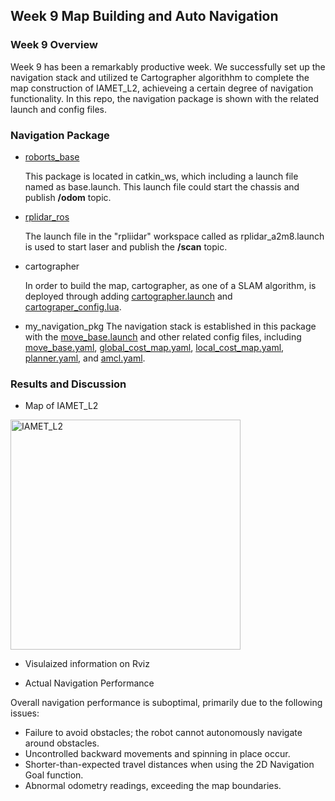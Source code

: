 ## Week 9 Map Building and Auto Navigation
### Week 9 Overview
Week 9 has been a remarkably productive week. We successfully set up the navigation stack and utilized te Cartographer algorithhm to complete the map construction of IAMET_L2, achieveing a certain degree of navigation functionality.
In this repo, the navigation package is shown with the related launch and config files.
### Navigation Package
- [roborts_base](https://github.com/FURP-2023-2024/Zhonghe-GAO-Weekly-Report/blob/main/base.launch)
  
   This package is located in catkin_ws, which including a launch file named as base.launch. This launch file could start the chassis and publish **/odom** topic.
- [rplidar_ros](https://github.com/FURP-2023-2024/Zhonghe-GAO-Weekly-Report/blob/main/rplidar_a2m8.launch)

  The launch file in the "rpliidar" workspace called as rplidar_a2m8.launch is used to start laser and publish the **/scan** topic.
- cartographer

  In order to build the map, cartographer, as one of a SLAM algorithm, is deployed through adding [cartographer.launch](https://github.com/FURP-2023-2024/Zhonghe-GAO-Weekly-Report/blob/main/cartographer.launch)  and [cartograper_config.lua](https://github.com/FURP-2023-2024/Zhonghe-GAO-Weekly-Report/blob/main/cartographer_config.lua). 
- my_navigation_pkg
  The navigation stack is established in this package with the  [move_base.launch](https://github.com/FURP-2023-2024/Zhonghe-GAO-Weekly-Report/blob/main/move_base.launch) and other related config files, including [move_base.yaml](https://github.com/FURP-2023-2024/Zhonghe-GAO-Weekly-Report/blob/main/move_base.yaml), [global_cost_map.yaml](https://github.com/FURP-2023-2024/Zhonghe-GAO-Weekly-Report/blob/main/global_costmap.yaml), [local_cost_map.yaml](https://github.com/FURP-2023-2024/Zhonghe-GAO-Weekly-Report/blob/main/local_costmap.yaml), [planner.yaml](https://github.com/FURP-2023-2024/Zhonghe-GAO-Weekly-Report/blob/main/planner.yaml), and [amcl.yaml](https://github.com/FURP-2023-2024/Zhonghe-GAO-Weekly-Report/blob/main/planner.yaml).
### Results and Discussion
- Map of IAMET_L2

<img width="368" alt="IAMET_L2" src="https://github.com/user-attachments/assets/3e547688-7fc5-4ac4-8087-740828c8a877">


- Visulaized information on Rviz


- Actual Navigation Performance 

Overall navigation performance is suboptimal, primarily due to the following issues:

 - Failure to avoid obstacles; the robot cannot autonomously navigate around obstacles.
 - Uncontrolled backward movements and spinning in place occur.
 - Shorter-than-expected travel distances when using the 2D Navigation Goal function.
 - Abnormal odometry readings, exceeding the map boundaries.





